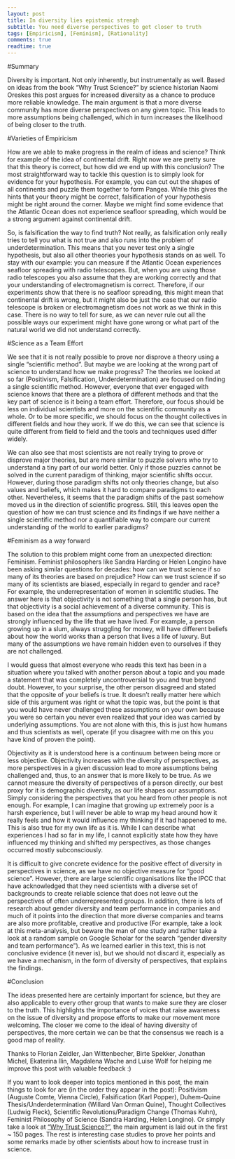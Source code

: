 ```yaml
---
layout: post
title: In diversity lies epistemic strengh
subtitle: You need diverse perspectives to get closer to truth
tags: [Empiricism], [Feminism], [Rationality]
comments: true
readtime: true
---
```


#Summary

Diversity is important. Not only inherently, but instrumentally as well. Based on ideas from the book “Why Trust Science?” by science historian Naomi Oreskes this post argues for increased diversity as a chance to produce more reliable knowledge. The main argument is that a more diverse community has more diverse perspectives on any given topic. This leads to more assumptions being challenged, which in turn increases the likelihood of being closer to the truth. 

#Varieties of Empiricism

How are we able to make progress in the realm of ideas and science? Think for example of the idea of continental drift. Right now we are pretty sure that this theory is correct, but how did we end up with this conclusion? The most straightforward way to tackle this question is to simply look for evidence for your hypothesis. For example, you can cut out the shapes of all continents and puzzle them together to form Pangea. While this gives the hints that your theory might be correct, falsification of your hypothesis might be right around the corner. Maybe we might find some evidence that the Atlantic Ocean does not experience seafloor spreading, which would be a strong argument against continental drift. 

So, is falsification the way to find truth? Not really, as falsification only really tries to tell you what is not true and also runs into the problem of underdetermination. This means that you never test only a single hypothesis, but also all other theories your hypothesis stands on as well. To stay with our example: you can measure if the Atlantic Ocean experiences seafloor spreading with radio telescopes. But, when you are using those radio telescopes you also assume that they are working correctly and that your understanding of electromagnetism is correct. Therefore, if our experiments show that there is no seafloor spreading, this might mean that continental drift is wrong, but it might also be just the case that our radio telescope is broken or electromagnetism does not work as we think in this case. There is no way to tell for sure, as we can never rule out all the possible ways our experiment might have gone wrong or what part of the natural world we did not understand correctly. 

#Science as a Team Effort

We see that it is not really possible to prove nor disprove a theory using a single “scientific method”. But maybe we are looking at the wrong part of science to understand how we make progress? The theories we looked at so far (Positivism, Falsification, Underdetermination) are focused on finding a single scientific method. However, everyone that ever engaged with science knows that there are a plethora of different methods and that the key part of science is it being a team effort. Therefore, our focus should be less on individual scientists and more on the scientific community as a whole. Or to be more specific, we should focus on the thought collectives in different fields and how they work. If we do this, we can see that science is quite different from field to field and the tools and techniques used differ widely. 

We can also see that most scientists are not really trying to prove or disprove major theories, but are more similar to puzzle solvers who try to understand a tiny part of our world better. Only if those puzzles cannot be solved in the current paradigm of thinking, major scientific shifts occur. However, during those paradigm shifts not only theories change, but also values and beliefs, which makes it hard to compare paradigms to each other. Nevertheless, it seems that the paradigm shifts of the past somehow moved us in the direction of scientific progress. Still, this leaves open the question of how we can trust science and its findings if we have neither a single scientific method nor a quantifiable way to compare our current understanding of the world to earlier paradigms? 

#Feminism as a way forward

The solution to this problem might come from an unexpected direction: Feminism. Feminist philosophers like Sandra Harding or Helen Longino have been asking similar questions for decades: how can we trust science if so many of its theories are based on prejudice? How can we trust science if so many of its scientists are biased, especially in regard to gender and race? For example, the underrepresentation of women in scientific studies. The answer here is that objectivity is not something that a single person has, but that objectivity is a social achievement of a diverse community. This is based on the idea that the assumptions and perspectives we have are strongly influenced by the life that we have lived. For example, a person growing up in a slum, always struggling for money, will have different beliefs about how the world works than a person that lives a life of luxury. But many of the assumptions we have remain hidden even to ourselves if they are not challenged. 

I would guess that almost everyone who reads this text has been in a situation where you talked with another person about a topic and you made a statement that was completely uncontroversial to you and true beyond doubt. However, to your surprise, the other person disagreed and stated that the opposite of your beliefs is true. It doesn’t really matter here which side of this argument was right or what the topic was, but the point is that you would have never challenged these assumptions on your own because you were so certain you never even realized that your idea was carried by underlying assumptions. You are not alone with this, this is just how humans and thus scientists as well, operate (if you disagree with me on this you have kind of proven the point). 

Objectivity as it is understood here is a continuum between being more or less objective. Objectivity increases with the diversity of perspectives, as more perspectives in a given discussion lead to more assumptions being challenged and, thus, to an answer that is more likely to be true. As we cannot measure the diversity of perspectives of a person directly, our best proxy for it is demographic diversity, as our life shapes our assumptions. Simply considering the perspectives that you heard from other people is not enough. For example, I can imagine that growing up extremely poor is a harsh experience, but I will never be able to wrap my head around how it really feels and how it would influence my thinking if it had happened to me. This is also true for my own life as it is. While I can describe what experiences I had so far in my life, I cannot explicitly state how they have influenced my thinking and shifted my perspectives, as those changes occurred mostly subconsciously.

It is difficult to give concrete evidence for the positive effect of diversity in perspectives in science, as we have no objective measure for “good science”. However, there are large scientific organisations like the IPCC that have acknowledged that they need scientists with a diverse set of backgrounds to create reliable science that does not leave out the perspectives of often underrepresented groups. In addition, there is lots of research about gender diversity and team performance in companies and much of it points into the direction that more diverse companies and teams are also more profitable, creative and productive (For example, take a look at this meta-analysis, but beware the man of one study and rather take a look at a random sample on Google Scholar for the search “gender diversity and team performance”). As we learned earlier in this text, this is not conclusive evidence (it never is), but we should not discard it, especially as we have a mechanism, in the form of diversity of perspectives, that explains the findings. 

#Conclusion

The ideas presented here are certainly important for science, but they are also applicable to every other group that wants to make sure they are closer to the truth. This highlights the importance of voices that raise awareness on the issue of diversity and propose efforts to make our movement more welcoming. The closer we come to the ideal of having diversity of perspectives, the more certain we can be that the consensus we reach is a good map of reality.

 
 

Thanks to Florian Zeidler, Jan Wittenbecher, Birte Spekker, Jonathan Michel, Ekaterina Ilin, Magdalena Wache and Luise Wolf for helping me improve this post with valuable feedback :)

If you want to look deeper into topics mentioned in this post, the main things to look for are (in the order they appear in the post): Positivism (Auguste Comte, Vienna Circle), Falsification (Karl Popper), Duhem-Quine Thesis/Underdetermination (Willard Van Orman Quine), Thought Collectives (Ludwig Fleck), Scientific Revolutions/Paradigm Change (Thomas Kuhn), Feminist Philosophy of Science (Sandra Harding, Helen Longino). Or simply take a look at [“Why Trust Science?”](https://www.goodreads.com/book/show/44526005-why-trust-science), the main argument is laid out in the first ~ 150 pages. The rest is interesting case studies to prove her points and some remarks made by other scientists about how to increase trust in science.
